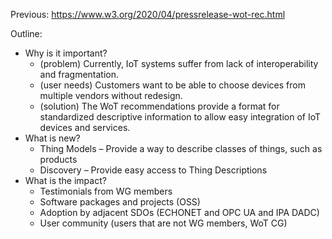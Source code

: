 Previous: https://www.w3.org/2020/04/pressrelease-wot-rec.html

Outline:
*	Why is it important?
    -	(problem) Currently, IoT systems suffer from lack of interoperability and fragmentation.
    -	(user needs) Customers want to be able to choose devices from multiple vendors without redesign.
    -	(solution) The WoT recommendations provide a format for standardized descriptive information to allow easy integration of IoT devices and services.
*	What is new?
    - Thing Models – Provide a way to describe classes of things, such as products
    -	Discovery – Provide easy access to Thing Descriptions
* What is the impact?
    -	Testimonials from WG members
    -	Software packages and projects (OSS)
    -	Adoption by adjacent SDOs (ECHONET and OPC UA and IPA DADC)
    -	User community (users that are not WG members, WoT CG)
